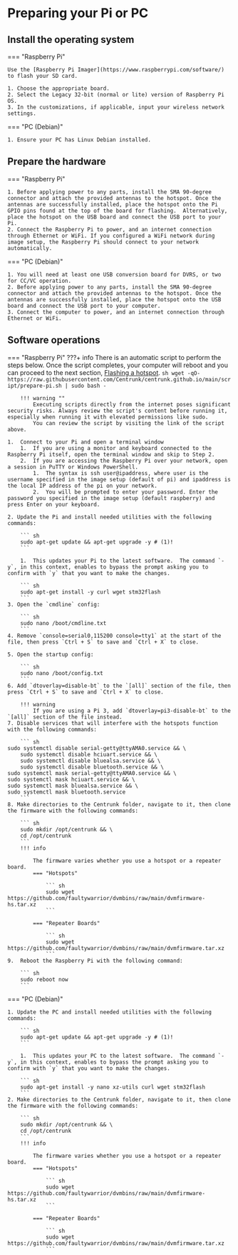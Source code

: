 # Preparing your Pi or PC

## Install the operating system

=== "Raspberry Pi"

    Use the [Raspberry Pi Imager](https://www.raspberrypi.com/software/) to flash your SD card.

    1. Choose the appropriate board.
    2. Select the Legacy 32-bit (normal or lite) version of Raspberry Pi OS.
    3. In the customizations, if applicable, input your wireless network settings.

=== "PC (Debian)"

    1. Ensure your PC has Linux Debian installed.

## Prepare the hardware

=== "Raspberry Pi"

    1. Before applying power to any parts, install the SMA 90-degree connector and attach the provided antennas to the hotspot. Once the antennas are successfully installed, place the hotspot onto the Pi GPIO pins found at the top of the board for flashing.  Alternatively, place the hotspot on the USB board and connect the USB port to your Pi.
    2. Connect the Raspberry Pi to power, and an internet connection through Ethernet or WiFi. If you configured a WiFi network during image setup, the Raspberry Pi should connect to your network automatically.

=== "PC (Debian)"

    1. You will need at least one USB conversion board for DVRS, or two for CC/VC operation.
    2. Before applying power to any parts, install the SMA 90-degree connector and attach the provided antennas to the hotspot. Once the antennas are successfully installed, place the hotspot onto the USB board and connect the USB port to your computer.
    3. Connect the computer to power, and an internet connection through Ethernet or WiFi.

## Software operations

=== "Raspberry Pi"
    ???+ info
        There is an automatic script to perform the steps below.  Once the script completes, your computer will reboot and you can proceed to the next section, [Flashing a hotspot](flashing-hotspot.md).
        ``` sh
        wget -qO- https://raw.githubusercontent.com/Centrunk/centrunk.github.io/main/script/prepare-pi.sh | sudo bash -
        ```

        !!! warning ""
            Executing scripts directly from the internet poses significant security risks. Always review the script's content before running it, especially when running it with elevated permissions like sudo.
            You can review the script by visiting the link of the script above.

    1.	Connect to your Pi and open a terminal window
        1.	If you are using a monitor and keyboard connected to the Raspberry Pi itself, open the terminal window and skip to Step 2.
        2.	If you are accessing the Raspberry Pi over your network, open a session in PuTTY or Windows PowerShell.
            1.	The syntax is ssh user@ipaddress, where user is the username specified in the image setup (default of pi) and ipaddress is the local IP address of the pi on your network.
            2.	You will be prompted to enter your password. Enter the password you specified in the image setup (default raspberry) and press Enter on your keyboard.

    2. Update the Pi and install needed utilities with the following commands:

        ``` sh
        sudo apt-get update && apt-get upgrade -y # (1)!
        ```

        1.  This updates your Pi to the latest software.  The command `-y`, in this context, enables to bypass the prompt asking you to confirm with `y` that you want to make the changes.

        ``` sh
        sudo apt-get install -y curl wget stm32flash
        ```
    3. Open the `cmdline` config:

        ``` sh
        sudo nano /boot/cmdline.txt
        ```
    4. Remove `console=serial0,115200 console=tty1` at the start of the file, then press `Ctrl + S` to save and `Ctrl + X` to close.

    5. Open the startup config:

        ``` sh
        sudo nano /boot/config.txt
        ```
    6. Add `dtoverlay=disable-bt` to the `[all]` section of the file, then press `Ctrl + S` to save and `Ctrl + X` to close.

        !!! warning
            If you are using a Pi 3, add `dtoverlay=pi3-disable-bt` to the `[all]` section of the file instead.
    7. Disable services that will interfere with the hotspots function with the following commands:

        ``` sh
	sudo systemctl disable serial-getty@ttyAMA0.service && \
        sudo systemctl disable hciuart.service && \
        sudo systemctl disable bluealsa.service && \
        sudo systemctl disable bluetooth.service && \
	sudo systemctl mask serial-getty@ttyAMA0.service && \
	sudo systemctl mask hciuart.service && \
	sudo systemctl mask bluealsa.service && \
	sudo systemctl mask bluetooth.service
        ```
    8. Make directories to the Centrunk folder, navigate to it, then clone the firmware with the following commands:

        ``` sh
        sudo mkdir /opt/centrunk && \
        cd /opt/centrunk
        ```
        !!! info

            The firmware varies whether you use a hotspot or a repeater board.
            === "Hotspots"

                ``` sh
                sudo wget https://github.com/faultywarrior/dvmbins/raw/main/dvmfirmware-hs.tar.xz
                ```

            === "Repeater Boards"

                ``` sh
                sudo wget https://github.com/faultywarrior/dvmbins/raw/main/dvmfirmware.tar.xz
                ```
    9.	Reboot the Raspberry Pi with the following command:

        ``` sh
        sudo reboot now
        ```

=== "PC (Debian)"

    1. Update the PC and install needed utilities with the following commands:

        ``` sh
        sudo apt-get update && apt-get upgrade -y # (1)!
        ```

        1.  This updates your PC to the latest software.  The command `-y`, in this context, enables to bypass the prompt asking you to confirm with `y` that you want to make the changes.

        ``` sh
        sudo apt-get install -y nano xz-utils curl wget stm32flash
        ```
    2. Make directories to the Centrunk folder, navigate to it, then clone the firmware with the following commands:

        ``` sh
        sudo mkdir /opt/centrunk && \
        cd /opt/centrunk
        ```
        !!! info

            The firmware varies whether you use a hotspot or a repeater board.
            === "Hotspots"

                ``` sh
                sudo wget https://github.com/faultywarrior/dvmbins/raw/main/dvmfirmware-hs.tar.xz
                ```

            === "Repeater Boards"

                ``` sh
                sudo wget https://github.com/faultywarrior/dvmbins/raw/main/dvmfirmware.tar.xz
                ```
